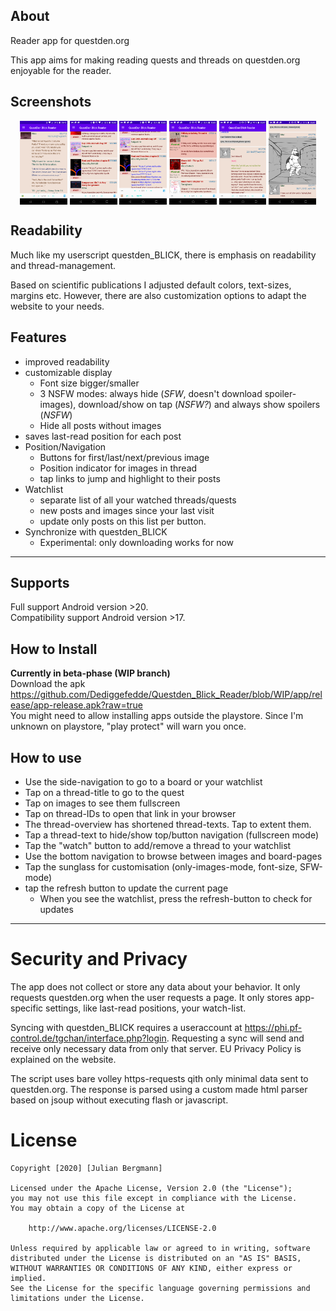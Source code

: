 ## About

Reader app for questden.org

This app aims for making reading quests and threads on questden.org enjoyable for the reader.

## Screenshots

<p align="center">
<img src="./screenshots/Screenshot_20200901-014309.png?raw=true" align="center"  width="15%"  />
<img src="./screenshots/Screenshot_20201103-005305.png?raw=true" align="center"  width="15%"  />
<img src="./screenshots/Screenshot_20201103-005321.png?raw=true" align="center"  width="15%"  />
<img src="./screenshots/Screenshot_20201103-005345.png?raw=true" align="center"  width="15%" />
<img src="./screenshots/Screenshot_20201103-005926.png?raw=true" align="center"  width="15%"  />
<img src="./screenshots/Screenshot_20201103-005939.png?raw=true" align="center" width="15%" />
</p>

## Readability

Much like my userscript questden_BLICK, there is emphasis on readability and thread-management.

Based on scientific publications I adjusted default colors, text-sizes, margins etc. However, there are also customization options to adapt the website to your needs.

## Features

* improved readability
* customizable display
  + Font size bigger/smaller
  + 3 NSFW modes: always hide (*SFW*, doesn't download spoiler-images), download/show on tap (*NSFW?*) and always show spoilers (*NSFW*)
  + Hide all posts without images
* saves last-read position for each post
* Position/Navigation
  + Buttons for first/last/next/previous image
  + Position indicator for images in thread
  + tap links to jump and highlight to their posts
* Watchlist
  + separate list of all your watched threads/quests
  + new posts and images since your last visit
  + update only posts on this list per button.
* Synchronize with questden_BLICK
  + Experimental: only downloading works for now

---

## Supports

Full support Android version >20.<br/>
Compatibility support Android version >17.

## How to Install

**Currently in beta-phase (WIP branch)**</br>
Download the apk https://github.com/Dediggefedde/Questden_Blick_Reader/blob/WIP/app/release/app-release.apk?raw=true<br/>
You might need to allow installing apps outside the playstore.
Since I'm unknown on playstore, "play protect" will warn you once. 

## How to use

* Use the side-navigation to go to a board or your watchlist
* Tap on a thread-title to go to the quest
* Tap on images to see them fullscreen
* Tap on thread-IDs to open that link in your browser
* The thread-overview has shortened thread-texts. Tap to extent them.
* Tap a thread-text to hide/show top/button navigation (fullscreen mode)
* Tap the "watch" button to add/remove a thread to your watchlist
* Use the bottom navigation to browse between images and board-pages
* Tap the sunglass for customisation (only-images-mode, font-size, SFW-mode)
* tap the refresh button to update the current page
  + When you see the watchlist, press the refresh-button to check for updates

---

# Security and Privacy

The app does not collect or store any data about your behavior. It only requests questden.org when the user requests a page. 
It only stores app-specific settings, like last-read positions, your watch-list.

Syncing with questden_BLICK requires a useraccount at https://phi.pf-control.de/tgchan/interface.php?login. 
Requesting a sync will send and receive only necessary data from only that server. EU Privacy Policy is explained on the website.

The script uses bare volley https-requests qith only minimal data sent to questden.org.
The response is parsed using a custom made html parser based on jsoup without executing flash or javascript.

# License
    Copyright [2020] [Julian Bergmann]

    Licensed under the Apache License, Version 2.0 (the "License");
    you may not use this file except in compliance with the License.
    You may obtain a copy of the License at

        http://www.apache.org/licenses/LICENSE-2.0

    Unless required by applicable law or agreed to in writing, software
    distributed under the License is distributed on an "AS IS" BASIS,
    WITHOUT WARRANTIES OR CONDITIONS OF ANY KIND, either express or implied.
    See the License for the specific language governing permissions and
    limitations under the License.
